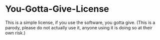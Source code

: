 # You-Gotta-Give-License
This is a simple license, if you use the software, you gotta give. (This is a parody, please do not actually use it, anyone using it is doing so at their own risk.)
